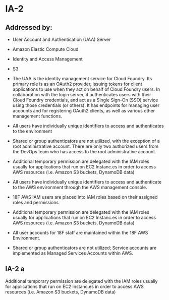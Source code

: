 # IA-2
## Addressed by:
 - User Account and Authentication (UAA) Server
 - Amazon Elastic Compute Cloud
 - Identity and Access Management
 - S3


- The UAA is the identity management service for Cloud Foundry. Its primary role is as an OAuth2 provider, issuing tokens for client applications to use when they act on behalf of Cloud Foundry users. In collaboration with the login server, it authenticates users with their Cloud Foundry credentials, and act as a Single Sign-On (SSO) service using those credentials (or others). It has endpoints for managing user accounts and for registering OAuth2 clients, as well as various other management functions.
- All users have individually unique identifiers to access and authenticates  to the environment
- Shared or group authenticators are not utilized, with the exception of a root administrative account. There are only two authorized users from the DevOps team who has access to the root administrative account. 




- Additional temporary permission are delegated with the IAM roles usually for applications that run on EC2 Instanc.es in order to access AWS resources (i.e. Amazon S3 buckets, DynamoDB data)





- All users have individually unique identifiers to access and authenticate to the AWS environment through the AWS management console.
- 18F AWS IAM users are placed into IAM roles based on their assigned roles and permissions
- Additional temporary permission are delegated with the IAM roles usually for applications that run on EC2 Instanc.es in order to access AWS resources (i.e. Amazon S3 buckets, DynamoDB data)
- All user accounts for 18F staff are maintained within the 18F AWS Environment.
- Shared or group authenticators are not utilized; Service accounts are implemented as Managed Services Accounts within AWS.





## IA-2 a
Additional temporary permission are delegated with the IAM roles usually for applications that run on EC2 Instanc.es in order to access AWS resources (i.e. Amazon S3 buckets, DynamoDB data)



